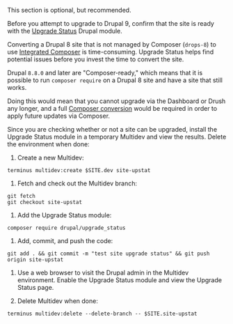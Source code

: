This section is optional, but recommended.

Before you attempt to upgrade to Drupal 9, confirm that the site is ready with the [Upgrade Status](https://www.drupal.org/project/upgrade_status) Drupal module.

Converting a Drupal 8 site that is not managed by Composer (`drops-8`) to use [Integrated Composer](/integrated-composer) is time-consuming. Upgrade Status helps find potential issues before you invest the time to convert the site.

<Accordion title="Test Drupal Upgrade Status in a Temporary Multidev" id="drupal-upgrade-status" icon="lightbulb">

Drupal `8.8.0` and later are "Composer-ready," which means that it is possible to run `composer require` on a Drupal 8 site and have a site that still works.

Doing this would mean that you cannot upgrade via the Dashboard or Drush any longer, and a full [Composer conversion](/guides/composer-convert) would be required in order to apply future updates via Composer.

Since you are checking whether or not a site can be upgraded, install the Upgrade Status module in a temporary Multidev and view the results. Delete the environment when done:

1. Create a new Multidev:

  ```bash{promptUser: user}
  terminus multidev:create $SITE.dev site-upstat
  ```

1. Fetch and check out the Multidev branch:

  ```bash{promptUser: user}
  git fetch
  git checkout site-upstat
  ```

1. Add the Upgrade Status module:

  ```bash{promptUser: user}
  composer require drupal/upgrade_status
  ```

1. Add, commit, and push the code:

  ```bash{promptUser: user}
  git add . && git commit -m "test site upgrade status" && git push origin site-upstat
  ```

1. Use a web browser to visit the Drupal admin in the Multidev environment. Enable the Upgrade Status module and view the Upgrade Status page.

1. Delete Multidev when done:

  ```bash{promptUser: user}
  terminus multidev:delete --delete-branch -- $SITE.site-upstat
  ```

</Accordion>

